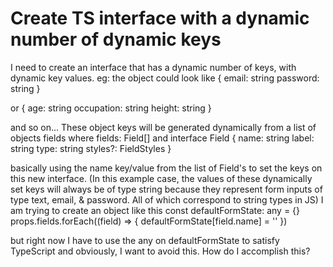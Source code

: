 
# Create TS interface with a dynamic number of dynamic keys

I need to create an interface that has a dynamic number of keys, with dynamic key values.
eg:
the object could look like
{
  email: string
  password: string
}

or
{
  age: string
  occupation: string
  height: string
}

and so on...
These object keys will be generated dynamically from a list of objects fields where fields: Field[] and
interface Field {
  name: string
  label: string
  type: string
  styles?: FieldStyles
}

basically using the name key/value from the list of Field's to set the keys on this new interface. (In this example case, the values of these dynamically set keys will always be of type string because they represent form inputs of type text, email, & password. All of which correspond to string types in JS)
I am trying to create an object like this
const defaultFormState: any = {}
  props.fields.forEach((field) => {
    defaultFormState[field.name] = ''
  })

but right now I have to use the any on defaultFormState to satisfy TypeScript and obviously, I want to avoid this.
How do I accomplish this?

        